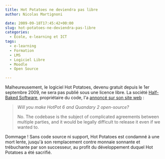 ```yaml
---
title: Hot Potatoes ne deviendra pas libre
author: Nicolas Martignoni

date: 2009-09-18T17:45:42+00:00
slug: hot-potatoes-ne-deviendra-pas-libre
categories:
  - École, e-learning et ICT
tags:
  - e-learning
  - Formation
  - LMS
  - Logiciel Libre
  - Moodle
  - Open Source

---
```

Malheureusement, le logiciel Hot Potatoes, devenu gratuit depuis le 1er septembre 2009, ne sera pas publié sous une licence libre. La société [Half-Baked Software][1], propriétaire du code, l'a [annoncé sur son site web][2] :

> _Will you make HotPot 6 and Quandary 2 open-source?_
>
> No. The codebase is the subject of complicated agreements between multiple parties, and it would be legally difficult to release it even if we wanted to.

Dommage ! Sans code source ni support, Hot Potatoes est condamné à une mort lente, jusqu'à son remplacement contre monnaie sonnante et trébuchante par son successeur, au profit du développement duquel Hot Potatoes a été sacrifié.

 [1]: http://www.halfbakedsoftware.com/
 [2]: http://www.halfbakedsoftware.com/licences_ending.php

<!--more-->
